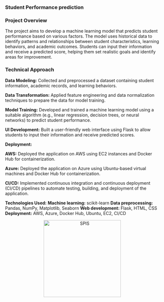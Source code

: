 ### Student Performance prediction

### Project Overview 
The project aims to develop a machine learning model that predicts student performance based on various factors. The model uses historical data to identify patterns and relationships between student characteristics, learning behaviors, and academic outcomes. Students can input their information and receive a predicted score, helping them set realistic goals and identify areas for improvement.

### Technical Approach 

 **Data Modeling:**  Collected and preprocessed a dataset containing student information, academic records, and learning behaviors.
 
 **Data Transformation:** Applied feature engineering and data normalization techniques to prepare the data for model training.
 
 **Model Training:** Developed and trained a machine learning model using a suitable algorithm (e.g., linear regression, decision trees, or neural networks) to predict student performance.
 
 **UI Development:** Built a user-friendly web interface using Flask to allow students to input their information and receive predicted scores.

 **Deployment:**
 
 **AWS:** Deployed the application on AWS using EC2 instances and Docker Hub for containerization.
 
 **Azure:** Deployed the application on Azure using Ubuntu-based virtual machines and Docker Hub for containerization.
 
**CI/CD:** Implemented continuous integration and continuous deployment (CI/CD) pipelines to automate testing, building, and deployment of the application.


 **Technologies Used:**
 **Machine learning:** scikit-learn
 **Data preprocessing:** Pandas, NumPy, Matplotlib, Seaborn
 **Web development:** Flask, HTML, CSS
 **Deployment:** AWS, Azure, Docker Hub, Ubuntu, EC2, CI/CD


<p align="center">
  <img width="252" alt="SPIS" src="https://github.com/user-attachments/assets/94e945e3-7ca0-4a37-a06a-b4e63da16fcb">
</p>

